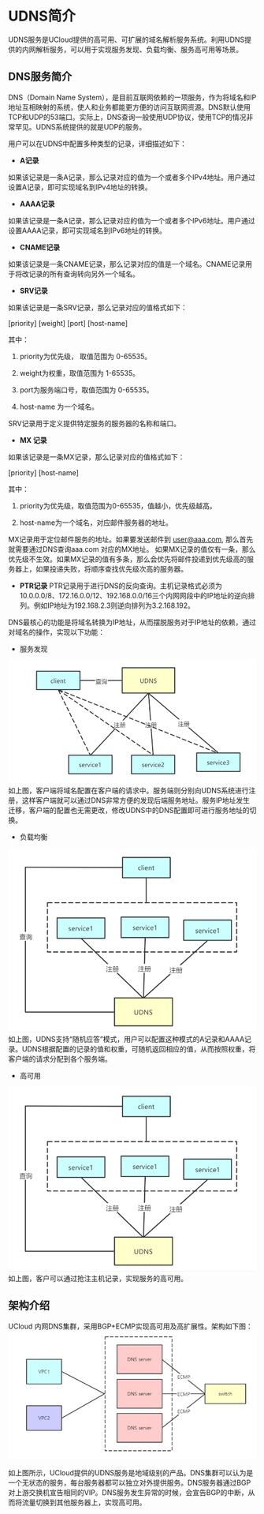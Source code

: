 # UDNS简介
UDNS服务是UCloud提供的高可用、可扩展的域名解析服务系统。利用UDNS提供的内网解析服务，可以用于实现服务发现、负载均衡、服务高可用等场景。

## DNS服务简介
DNS（Domain Name System），是目前互联网依赖的一项服务，作为将域名和IP地址互相映射的系统，使人和业务都能更方便的访问互联网资源。DNS默认使用TCP和UDP的53端口。实际上，DNS查询一般使用UDP协议，使用TCP的情况非常罕见。UDNS系统提供的就是UDP的服务。

用户可以在UDNS中配置多种类型的记录，详细描述如下：

- **A记录**

如果该记录是一条A记录，那么记录对应的值为一个或者多个IPv4地址。用户通过设置A记录，即可实现域名到IPv4地址的转换。

- **AAAA记录**

如果该记录是一条A记录，那么记录对应的值为一个或者多个IPv6地址。用户通过设置AAAA记录，即可实现域名到IPv6地址的转换。

- **CNAME记录**

如果该记录是一条CNAME记录，那么记录对应的值是一个域名。CNAME记录用于将改记录的所有查询转向另外一个域名。

- **SRV记录**

如果该记录是一条SRV记录，那么记录对应的值格式如下：

[priority] [weight] [port] [host-name]

其中：
1. priority为优先级， 取值范围为 0-65535。

2. weight为权重，取值范围为 1-65535。

3. port为服务端口号，取值范围为 0-65535。

4. host-name 为一个域名。

SRV记录用于定义提供特定服务的服务器的名称和端口。

- **MX 记录**

如果该记录是一条MX记录，那么记录对应的值格式如下：

[priority] [host-name]

其中：
1. priority为优先级，取值范围为0-65535，值越小，优先级越高。

2. host-name为一个域名，对应邮件服务器的地址。

MX记录用于定位邮件服务的地址。如果要发送邮件到 user@aaa.com, 那么首先就需要通过DNS查询aaa.com 对应的MX地址。 如果MX记录的值仅有一条，那么优先级不生效。如果MX记录的值有多条，那么会优先将邮件投递到优先级高的服务器上，如果投递失败，将顺序查找优先级次高的服务器。

- **PTR记录**
PTR记录用于进行DNS的反向查询。主机记录格式必须为10.0.0.0/8、172.16.0.0/12、192.168.0.0/16三个内网网段中的IP地址的逆向排列。例如IP地址为192.168.2.3则逆向排列为3.2.168.192。


DNS最核心的功能是将域名转换为IP地址，从而摆脱服务对于IP地址的依赖，通过对域名的操作，实现以下功能：
- 服务发现

![images](/images/服务发现2.png)
如上图，客户端将域名配置在客户端的请求中。服务端则分别向UDNS系统进行注册，这样客户端就可以通过DNS非常方便的发现后端服务地址。服务IP地址发生迁移，客户端的配置也无需更改，修改UDNS中的DNS配置即可进行服务地址的切换。

- 负载均衡

![images](/images/负载均衡.png)
如上图，UDNS支持“随机应答”模式，用户可以配置这种模式的A记录和AAAA记录。UDNS根据配置的记录的值和权重，可随机返回相应的值，从而按照权重，将客户端的请求分配到各个服务端。

- 高可用

![images](/images/负载均衡.png)
如上图，客户可以通过抢注主机记录，实现服务的高可用。


## 架构介绍
UCloud 内网DNS集群，采用BGP+ECMP实现高可用及高扩展性。架构如下图：
![images](/images/DNS集群架构.png)

如上图所示，UCloud提供的UDNS服务是地域级别的产品。DNS集群可以认为是一个无状态的服务，每台服务器都可以独立对外提供服务。DNS服务器通过BGP对上游交换机宣告相同的VIP。DNS服务发生异常的时候，会宣告BGP的中断，从而将流量切换到其他服务器上，实现高可用。
